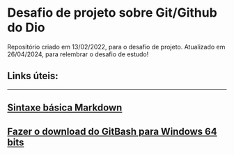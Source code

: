 # Desafio de projeto sobre Git/Github do Dio
Repositório criado em 13/02/2022, para o desafio de projeto. 
Atualizado em 26/04/2024, para relembrar o desafio de estudo!
## Links úteis:
--------------------------------------------------------------------------------------
[Sintaxe básica Markdown](https://www.markdownguide.org/basic-syntax)
-------------------------------------------------------------------------------------
[Fazer o download do GitBash para Windows 64 bits](https://git-scm.com/download/win)
-------------------------------------------------------------------------------------
